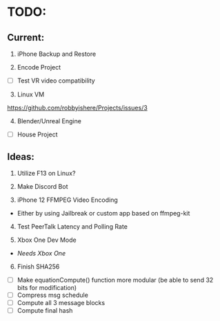 # TODO:
## Current:

1. iPhone Backup and Restore

2. Encode Project
- [ ] Test VR video compatibility

3. Linux VM

https://github.com/robbyishere/Projects/issues/3

4. Blender/Unreal Engine
- [ ] House Project


## Ideas:
1. Utilize F13 on Linux?

2. Make Discord Bot

3. iPhone 12 FFMPEG Video Encoding
* Either by using Jailbreak or custom app based on ffmpeg-kit

4. Test PeerTalk Latency and Polling Rate

5. Xbox One Dev Mode
* _Needs Xbox One_

6. Finish SHA256
- [ ] Make equationCompute() function more modular (be able to send 32 bits for modification) 
- [ ] Compress msg schedule
- [ ] Compute all 3 message blocks
- [ ] Compute final hash

